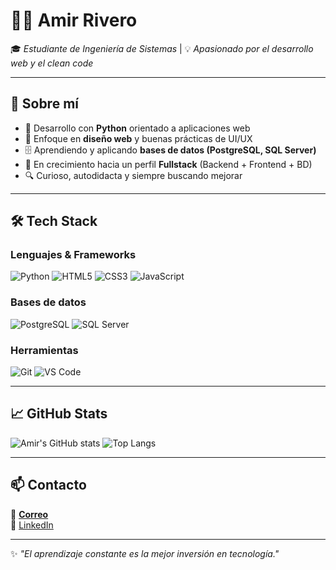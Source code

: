 # 👨‍💻 Amir Rivero  

🎓 *Estudiante de Ingeniería de Sistemas* | 💡 *Apasionado por el desarrollo web y el clean code*  

---

## 🚀 Sobre mí  
- 🐍 Desarrollo con **Python** orientado a aplicaciones web  
- 🎨 Enfoque en **diseño web** y buenas prácticas de UI/UX  
- 🗄️ Aprendiendo y aplicando **bases de datos (PostgreSQL, SQL Server)**
- 🌱 En crecimiento hacia un perfil **Fullstack** (Backend + Frontend + BD)  
- 🔍 Curioso, autodidacta y siempre buscando mejorar  

---

## 🛠️ Tech Stack  
### Lenguajes & Frameworks  
![Python](https://img.shields.io/badge/Python-3776AB?style=for-the-badge&logo=python&logoColor=white) ![HTML5](https://img.shields.io/badge/HTML5-E34F26?style=for-the-badge&logo=html5&logoColor=white) ![CSS3](https://img.shields.io/badge/CSS3-1572B6?style=for-the-badge&logo=css3&logoColor=white) ![JavaScript](https://img.shields.io/badge/JavaScript-F7DF1E?style=for-the-badge&logo=javascript&logoColor=black)  

### Bases de datos  
![PostgreSQL](https://img.shields.io/badge/PostgreSQL-316192?style=for-the-badge&logo=postgresql&logoColor=white) ![SQL Server](https://img.shields.io/badge/SQL%20Server-CC2927?style=for-the-badge&logo=microsoftsqlserver&logoColor=white)  

### Herramientas  
![Git](https://img.shields.io/badge/Git-F05033?style=for-the-badge&logo=git&logoColor=white) ![VS Code](https://img.shields.io/badge/VS%20Code-0078d7?style=for-the-badge&logo=visual-studio-code&logoColor=white)  

---

## 📈 GitHub Stats  
![Amir's GitHub stats](https://github-readme-stats.vercel.app/api?username=AmirRivero&show_icons=true&theme=tokyonight)
![Top Langs](https://github-readme-stats.vercel.app/api/top-langs/?username=AmirRivero&layout=compact&theme=tokyonight)

---

## 📫 Contacto  
📧 **[Correo](mailto:amir12ago@outlook.com)**  
💼 [LinkedIn](https://pe.linkedin.com/in/amir12-rivero)  

---
✨ *"El aprendizaje constante es la mejor inversión en tecnología."*  
